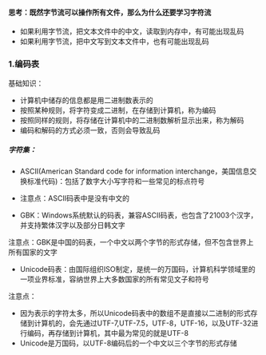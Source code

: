 #### 思考：既然字节流可以操作所有文件，那么为什么还要学习字符流

- 如果利用字节流，把文本文件中的中文，读取到内存中，有可能出现乱码
- 如果利用字节流，把中文写到文本文件中，也有可能出现乱码

### 1.编码表

基础知识：

- 计算机中储存的信息都是用二进制数表示的
- 按照某种规则，将字符变成二进制，在存储到计算机，称为编码
- 按照同样的规则，将存储在计算机中的二进制数解析显示出来，称为解码
- 编码和解码的方式必须一致，否则会导致乱码

##### 字符集：

- ASCII(American Standard code for information interchange，美国信息交换标准代码)：包括了数字大小写字符和一些常见的标点符号

- 注意点：ASCII码表中是没有中文的

- GBK：Windows系统默认的码表，兼容ASCII码表，也包含了21003个汉字，并支持繁体汉字以及部分日韩文字

注意点：GBK是中国的码表，一个中文以两个字节的形式存储，但不包含世界上所有国家的文字

- Unicode码表：由国际组织ISO制定，是统一的万国码，计算机科学领域里的一项业界标准，容纳世界上大多数国家的所有常见文子和符号

注意点：

- 因为表示的字符太多，所以Unicode码表中的数组不是直接以二进制的形式存储到计算机的，会先通过UTF-7,UTF-7.5，UTF-8，UTF-16，以及UTF-32进行编码，再存储到计算机，其中最为常见的就是UTF-8
- Unicode是万国码，以UTF-8编码后的一个中文以三个字节的形式存储



